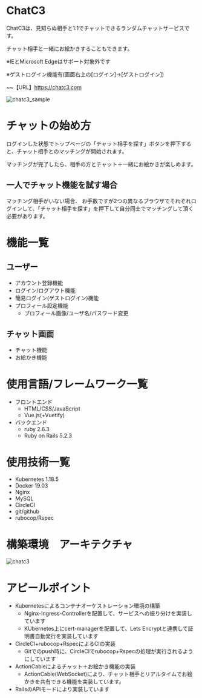 # ChatC3
ChatC3は、見知らぬ相手と1:1でチャットできるランダムチャットサービスです。

チャット相手と一緒にお絵かきすることもできます。

※IEとMicrosoft Edgeはサポート対象外です 

※ゲストログイン機能有(画面右上の[ログイン]→[ゲストログイン])

~~【URL】https://chatc3.com

![chatc3_sample](https://user-images.githubusercontent.com/10390016/88374055-017dbd80-cdd4-11ea-9d80-5ce135a8b659.png)

# チャットの始め方
ログインした状態でトップページの「チャット相手を探す」ボタンを押下すると、チャット相手とのマッチングが開始されます。

マッチングが完了したら、相手の方とチャット＋一緒にお絵かきが楽しめます。

## 一人でチャット機能を試す場合
マッチング相手がいない場合、
お手数ですが2つの異なるブラウザでそれぞれログインして、「チャット相手を探す」を押下して自分同士でマッチングして頂く必要があります。

# 機能一覧
## ユーザー
- アカウント登録機能
- ログイン/ログアウト機能
- 簡易ログイン(ゲストログイン)機能
- プロフィール設定機能
  - プロフィール画像/ユーザ名/パスワード変更

## チャット画面
- チャット機能
- お絵かき機能

# 使用言語/フレームワーク一覧
- フロントエンド
  - HTML/CSS/JavaScript
  - Vue.js(+Vuetify)
- バックエンド
  - ruby 2.6.3
  - Ruby on Rails 5.2.3

# 使用技術一覧
- Kubernetes 1.18.5
- Docker 19.03
- Nginx
- MySQL
- CircleCI
- git/github
- rubocop/Rspec

# 構築環境　アーキテクチャ
![chatc3](https://user-images.githubusercontent.com/10390016/88372922-d2664c80-cdd1-11ea-87e9-872bb8a0039e.png)


# アピールポイント
- Kubernetesによるコンテナオーケストレーション環境の構築
  - Nginx-Ingress-Controllerを配置して、サービスへの振り分けを実装しています
  - KUbernetes上にcert-managerを配置して、Lets Encryptと連携して証明書自動発行を実装しています
- CircleCI+rubocop+RspecによるCIの実装
  - Gitでのpush時に、CircleCIでrubocop+Rspecの処理が実行されるようにしています
- ActionCableによるチャット＋お絵かき機能の実装
  - ActionCable(WebSocket)により、チャット相手とリアルタイムでお絵かきを共有できる機能を実装しています。
- RailsのAPIモードにより実装しています
